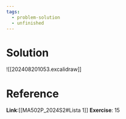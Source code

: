```yaml
---
tags:
  - problem-solution
  - unfinished
---
```

# Solution
![[202408201053.excalidraw]]

# Reference
**Link**:[[MA502P_2024S2#Lista 1]]
**Exercise**: 15